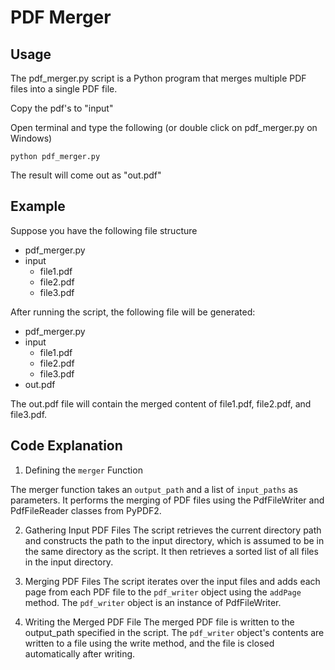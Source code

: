 # PDF Merger

## Usage

The pdf_merger.py script is a Python program that merges multiple PDF files into a single PDF file.

Copy the pdf's to "input"

Open terminal and type the following (or double click on pdf_merger.py on Windows)

```console
python pdf_merger.py
```

The result will come out as "out.pdf"

## Example

Suppose you have the following file structure

- pdf_merger.py
- input
  - file1.pdf
  - file2.pdf
  - file3.pdf

After running the script, the following file will be generated:

- pdf_merger.py
- input
  - file1.pdf
  - file2.pdf
  - file3.pdf
- out.pdf

The out.pdf file will contain the merged content of file1.pdf, file2.pdf, and file3.pdf.

## Code Explanation

1. Defining the `merger` Function

The merger function takes an `output_path` and a list of `input_paths` as parameters. It performs the merging of PDF files using the PdfFileWriter and PdfFileReader classes from PyPDF2.

2. Gathering Input PDF Files
The script retrieves the current directory path and constructs the path to the input directory, which is assumed to be in the same directory as the script. It then retrieves a sorted list of all files in the input directory.

3. Merging PDF Files
The script iterates over the input files and adds each page from each PDF file to the `pdf_writer` object using the `addPage` method. The `pdf_writer` object is an instance of PdfFileWriter.

4. Writing the Merged PDF File
The merged PDF file is written to the output_path specified in the script. The `pdf_writer` object's contents are written to a file using the write method, and the file is closed automatically after writing.
